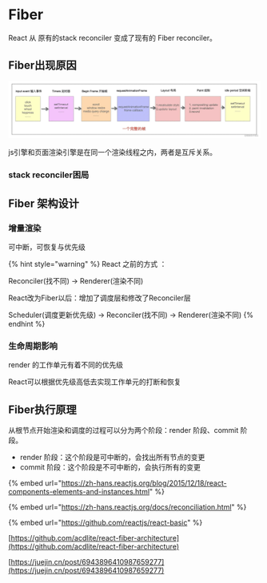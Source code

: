 # Fiber

React 从 原有的stack reconciler 变成了现有的 Fiber reconciler。

## Fiber出现原因

![](../../.gitbook/assets/image%20%281%29.png)

js引擎和页面渲染引擎是在同一个渲染线程之内，两者是互斥关系。

### stack reconciler困局

## Fiber 架构设计

### 增量渲染

可中断，可恢复与优先级

{% hint style="warning" %}
React 之前的方式 ：

Reconciler\(找不同\) -&gt; Renderer\(渲染不同\)

React改为Fiber以后：增加了调度层和修改了Reconciler层

Scheduler\(调度更新优先级\) -&gt; Reconciler\(找不同\) -&gt; Renderer\(渲染不同\)
{% endhint %}

### 生命周期影响

render 的工作单元有着不同的优先级

React可以根据优先级高低去实现工作单元的打断和恢复

## Fiber执行原理

从根节点开始渲染和调度的过程可以分为两个阶段：render 阶段、commit 阶段。

* render 阶段：这个阶段是可中断的，会找出所有节点的变更
* commit 阶段：这个阶段是不可中断的，会执行所有的变更



{% embed url="https://zh-hans.reactjs.org/blog/2015/12/18/react-components-elements-and-instances.html" %}

{% embed url="https://zh-hans.reactjs.org/docs/reconciliation.html" %}

{% embed url="https://github.com/reactjs/react-basic" %}

[https://github.com/acdlite/react-fiber-architecture](https://github.com/acdlite/react-fiber-architecture)



[https://juejin.cn/post/6943896410987659277](https://juejin.cn/post/6943896410987659277)


